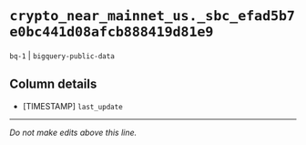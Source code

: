 # `crypto_near_mainnet_us._sbc_efad5b7e0bc441d08afcb888419d81e9`
`bq-1` | `bigquery-public-data`

## Column details
* [TIMESTAMP] `last_update`

-------------------------------------------------------------------------------
*Do not make edits above this line.*
